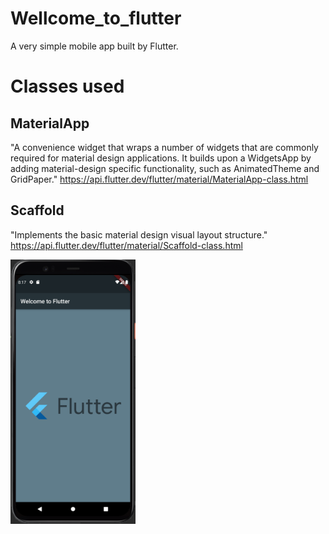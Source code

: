 # Wellcome_to_flutter

A very simple mobile app built by Flutter.

# Classes used

## MaterialApp
"A convenience widget that wraps a number of widgets that are commonly required for material design applications.
It builds upon a WidgetsApp by adding material-design specific functionality, such as AnimatedTheme and GridPaper."
https://api.flutter.dev/flutter/material/MaterialApp-class.html

## Scaffold
"Implements the basic material design visual layout structure."
https://api.flutter.dev/flutter/material/Scaffold-class.html

<kbd>
<img src="https://github.com/KateVu/WellcomeToFlutter/blob/master/images/app_image.png" width="200"></kbd>  <kbd>

